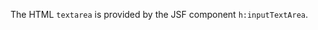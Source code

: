 <p>The HTML <code>textarea</code> is provided by the JSF component <code>h:inputTextArea</code>.</p>
